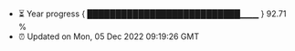 - ⏳ Year progress { ███████████████████████████▁▁▁ } 92.71 %
- ⏰ Updated on Mon, 05 Dec 2022 09:19:26 GMT

